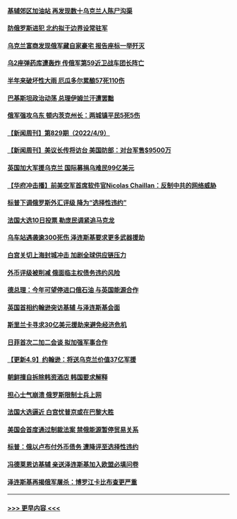 #### [基辅郊区加油站 再发现数十乌克兰人陈尸沟渠](../pages/prog202/a103396784.md?t=04102101) 
#### [防俄罗斯进犯 北约拟于边界设常驻军](../pages/prog202/a103396780.md?t=04102101) 
#### [乌克兰富商发现俄军藏自家豪宅 报告座标一举歼灭](../pages/prog202/a103396712.md?t=04102101) 
#### [乌2座弹药库遭轰炸 传俄军第59近卫战车团长阵亡](../pages/prog202/a103396715.md?t=04102101) 
#### [半年来破坏性大雨 厄瓜多尔累酿57死110伤](../pages/prog202/a103396705.md?t=04102101) 
#### [巴基斯坦政治动荡 总理伊姆兰汗遭罢黜](../pages/prog202/a103396681.md?t=04102101) 
#### [俄军强攻乌东 顿内茨克州长：两城镇平民5死5伤](../pages/prog202/a103396659.md?t=04102101) 
#### [【新闻周刊】第829期（2022/4/9）](../pages/prog202/a103396538.md?t=04102101) 
#### [【新闻周刊】美议长传将访台 美国防部：对台军售$9500万](../pages/prog202/a103396504.md?t=04102101) 
#### [英国加大军援乌克兰 国际募捐乌难民99亿美元](../pages/prog202/a103396476.md?t=04102101) 
#### [【华府冲击播】前美空军首席软件官Nicolas Chaillan：反制中共的网络威胁](../pages/prog202/a103396471.md?t=04102101) 
#### [标普下调俄罗斯外汇评级 降为“选择性违约”](../pages/prog202/a103396455.md?t=04102101) 
#### [法国大选10日投票 勒庞民调紧追马克龙](../pages/prog202/a103396200.md?t=04102101) 
#### [乌车站遇袭逾300死伤 泽连斯基要求更多武器援助](../pages/prog202/a103396412.md?t=04102101) 
#### [白宫关切上海封城冲击 加剧全球供应链压力](../pages/prog202/a103396410.md?t=04102101) 
#### [外币评级被削减 俄面临主权债务违约风险](../pages/prog202/a103396379.md?t=04102101) 
#### [德总理：今年可望停进口俄石油 与英国能源合作](../pages/prog202/a103396188.md?t=04102101) 
#### [英国首相约翰逊突访基辅 与泽连斯基会面](../pages/prog202/a103396337.md?t=04102101) 
#### [斯里兰卡寻求30亿美元援助来避免经济危机](../pages/prog202/a103396283.md?t=04102101) 
#### [日菲首次二加二会谈  拟加强军事合作](../pages/prog202/a103396190.md?t=04102101) 
#### [【更新4.9】约翰逊：将送乌克兰价值37亿军援](../pages/prog202/a103395997.md?t=04102101) 
#### [朝鲜擅自拆除韩资酒店 韩国要求解释](../pages/prog202/a103396104.md?t=04102101) 
#### [担心士气崩溃 俄罗斯限制士兵上网](../pages/prog202/a103396099.md?t=04102101) 
#### [法国大选逼近 白宫忧普京或在巴黎大胜](../pages/prog202/a103396085.md?t=04102101) 
#### [美国会首度通过制裁法案  禁俄能源暂停贸易关系](../pages/prog202/a103396044.md?t=04102101) 
#### [标普：俄以卢布付外币债务 遭降评至选择性违约](../pages/prog202/a103396021.md?t=04102101) 
#### [冯德莱恩访基辅 亲送泽连斯基加入欧盟必填问卷](../pages/prog202/a103395961.md?t=04102101) 
#### [泽连斯基再揭俄军屠杀：博罗江卡比布查更严重](../pages/prog202/a103395950.md?t=04102101) 

----
#### [ >>> 更早内容 <<< ](../indexes/prog202-earlier.md)
